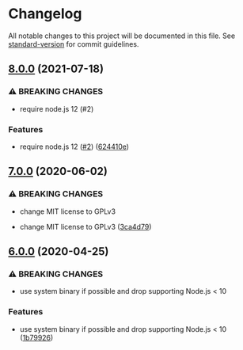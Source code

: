# Changelog

All notable changes to this project will be documented in this file. See [standard-version](https://github.com/conventional-changelog/standard-version) for commit guidelines.

## [8.0.0](https://github.com/mole-inc/pngquant-bin/compare/v7.0.0...v8.0.0) (2021-07-18)


### ⚠ BREAKING CHANGES

* require node.js 12 (#2)

### Features

* require node.js 12 ([#2](https://github.com/mole-inc/pngquant-bin/issues/2)) ([624410e](https://github.com/mole-inc/pngquant-bin/commit/624410e46c6725e410eb7626efdadd45e8b52819))

## [7.0.0](https://github.com/mole-inc/pngquant-bin/compare/v6.0.0...v7.0.0) (2020-06-02)


### ⚠ BREAKING CHANGES

* change MIT license to GPLv3

* change MIT license to GPLv3 ([3ca4d79](https://github.com/mole-inc/pngquant-bin/commit/3ca4d79d82606b051abd6a55f22f3622deb1067f))

## [6.0.0](https://github.com/mole-inc/pngquant-bin/compare/v5.0.2...v6.0.0) (2020-04-25)


### ⚠ BREAKING CHANGES

* use system binary if possible and drop supporting Node.js < 10

### Features

* use system binary if possible and drop supporting Node.js < 10 ([1b79926](https://github.com/mole-inc/pngquant-bin/commit/1b7992687b808b46daa203e8be62f8a3a706d875))
